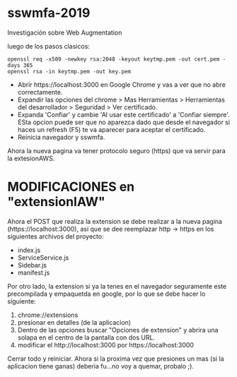 # sswmfa-2019
Investigación sobre Web Augmentation 

luego de los pasos clasicos: 

```Terminal
openssl req -x509 -newkey rsa:2048 -keyout keytmp.pem -out cert.pem -days 365
openssl rsa -in keytmp.pem -out key.pem
```

* Abrir https://localhost:3000 en Google Chrome y vas a ver que no abre correctamente.
* Expandir las opciones del chrome > Mas Herramientas > Herramientas del desarrollador > Seguridad > Ver certificado. 
* Expanda 'Confiar' y cambie 'Al usar este certificado' a 'Confiar siempre'. ESta opcion puede ser que no aparezca dado que desde el navegador si haces un refresh (F5) te va aparecer para aceptar el certificado.
* Reinicia navegador y sswmfa.

Ahora la nueva pagina va tener protocolo seguro (https) que va servir para la extesionAWS.

# MODIFICACIONES en "extensionIAW"

Ahora el POST que realiza la extension se debe realizar a la nueva pagina (https://localhost:3000), asi que se dee reemplazar http -> https en los siguientes archivos del proyecto: 

  * index.js
  * ServiceService.js
  * Sidebar.js
  * manifest.js

Por otro lado, la extension si ya la tenes en el navegador seguramente este precompilada y empaquetda en google, por lo que se debe hacer lo siguiente: 

  1) chrome://extensions
  2) presionar en detalles (de la aplicacion)
  3) Dentro de las opciones buscar "Opciones de extension" y abrira una solapa en el centro de la pantalla con dos URL. 
  4) modificar el http://localhost:3000 por https://localhost:3000

Cerrar todo y reiniciar. Ahora si la proxima vez que presiones un mas (si la aplicacion tiene ganas) deberia fu...no voy a quemar, probalo ;). 
